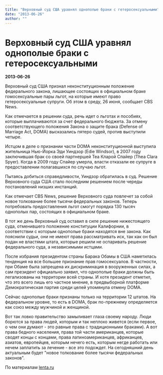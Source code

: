 ```yaml
---
title: "Верховный суд США уравнял однополые браки с гетеросексуальными"
date: "2013-06-26"
author: ""
---
```


# Верховный суд США уравнял однополые браки с гетеросексуальными

**2013-06-26** 

Верховный суд США признал неконституционным положение федерального закона, лишающее состоящих в официальном браке гомосексуальные пары льгот, на которые имеют право гетеросексуальные супруги. Об этом в среду, 26 июня, сообщает CBS News.

Как отмечается в решении суда, речь идет о льготах и пособиях, которые выплачиваются за счет федерального бюджета. За отмену соответствующего положения Закона о защите брака (Defense of Marriage Act, DOMA) высказались пятеро судей, против выступили четыре.

Истцом в деле о признании части DOMA неконституционной выступила жительница Нью-Йорка Эди Уиндзор (Edie Windsor), в 2007 году заключившая брак со своей партнершей Теа Кларой Спайер (Thea Clara Spyer). Когда в 2009 году Спайер умерла, власти отказали ее супруге в предоставлении полагавшихся по случаю льгот.

Пытаясь добиться справедливости, Уиндзор обратилась в суд. Решение Верховного суда США стало последним решением после череды постановлений низших инстанций.

Как отмечает CBS News, решение Верховного суда повлечет за собой новое толкование более тысячи федеральных законов. Теперь потребовать предоставления льгот смогут порядка 130 тысяч однополых пар, состоящих в официальном браке.

В тот же день Верховный суд оставил в силе решение нижестоящего суда, отменившего положение конституции Калифорнии, в соответствии с которым однополые браки находятся вне закона. Как пояснили судьи, они не имеют права рассматривать иск, так как он был подан не властями штата, которые решили не оспаривать решение федерального суда, а независимыми истцами.

После избрания президентом страны Барака Обамы в США наметилась тенденция на все большее признание прав гомосексуалов. В частности, при Обаме была запрещена их дискриминация в вооруженных силах, а сам президент официально заявил, что однополые браки должны быть легализованы на территории всей страны. И хотя президент отметил, что это всего лишь его частное мнение, в предвыборной платформе Демократическая партия среди целей упомянула отмену DOMA.

Сейчас однополые браки признаны только на территории 12 штатов. На федеральном уровне, то есть в DOMA, брак по-прежнему определяется как союз между мужчиной и женщиной.

Вот так ловко правительство замыливает глаза своему народу. Люди борются за права людей, которым и так неплохо живется (если первое, о чем они думают - это равные права с традиционными браками). А вот права бедного населения, права той части американцев, которые сводят концы с концами, права латиноамериканцев, африканцев, азиатов, европейцев, которым нечего есть, которым негде работать или нечем заплатить за лечение - все это подождет. На сегодняшний день актуальным будет "новое толкование более тысячи федеральных законов".

По материалам [lenta.ru](http://lenta.ru/news)